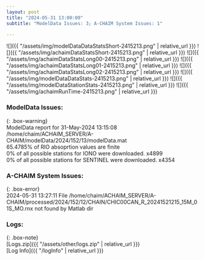 ```yaml
---
layout: post
title: "2024-05-31 13:00:00"
subtitle: "ModelData Issues: 3; A-CHAIM System Issues: 1"

---
```


![]({{ "/assets/img/modelDataDataStatsShort-2415213.png" | relative_url }})
![]({{ "/assets/img/achaimDataStatsShort-2415213.png" | relative_url }})
![]({{ "/assets/img/achaimDataStatsLong00-2415213.png" | relative_url }})
![]({{ "/assets/img/achaimDataStatsLong01-2415213.png" | relative_url }})
![]({{ "/assets/img/achaimDataStatsLong02-2415213.png" | relative_url }})
![]({{ "/assets/img/modelDataDataStats-2415213.png" | relative_url }})
![]({{ "/assets/img/modelDataStationStats-2415213.png" | relative_url }})
![]({{ "/assets/img/achaimRunTime-2415213.png" | relative_url }})


### ModelData Issues:  
  
{: .box-warning}  
 ModelData report for 31-May-2024 13:15:08   
 /home/chaim/ACHAIM_SERVER/A-CHAIM/modelData/2024/152/13/modelData.mat   
 65.4785% of RIO absoprtion values are finite   
 0% of all possible stations for IONO were downloaded. x4899   
 0% of all possible stations for SENTINEL were downloaded. x4354   
  
### A-CHAIM System Issues:  
  
{: .box-error}  
2024-05-31 13:27:11 File /home/chaim/ACHAIM_SERVER/A-CHAIM/processed/2024/152/12/CHAIN/CHIC00CAN_R_20241521215_15M_01S_MO.rnx not found by Matlab dir  

### Logs:  
  
{: .box-note}  
[Logs.zip]({{ "/assets/other/logs.zip" | relative_url }})  
[Log Info]({{ "/logInfo" | relative_url }})  
